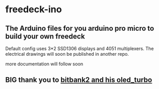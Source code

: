 # freedeck-ino
## The Arduino files for you arduino pro micro to build your own freedeck
Default config uses 3*2 SSD1306 displays and 4051 multiplexers.
The electrical drawings will soon be published in another repo.

more documentation will follow soon

## BIG thank you to [bitbank2 and his oled_turbo](https://github.com/bitbank2/oled_turbo)